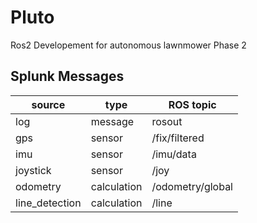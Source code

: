 # Pluto

Ros2 Developement for autonomous lawnmower Phase 2


## Splunk Messages

| source         | type        | ROS topic        |
| -------------- | ----------- | ---------------- |
| log            | message     | rosout           |
| gps            | sensor      | /fix/filtered    |
| imu            | sensor      | /imu/data        |
| joystick       | sensor      | /joy             |
| odometry       | calculation | /odometry/global |
| line_detection | calculation | /line            |